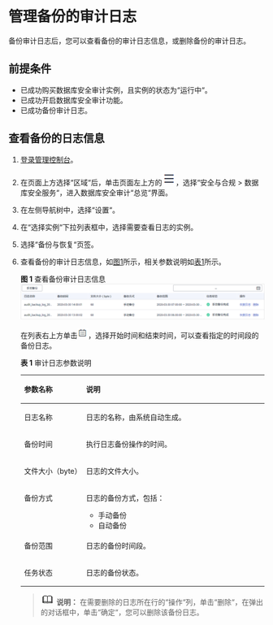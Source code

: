 # 管理备份的审计日志<a name="dbss_01_0197"></a>

备份审计日志后，您可以查看备份的审计日志信息，或删除备份的审计日志。

## 前提条件<a name="section441811405410"></a>

-   已成功购买数据库安全审计实例，且实例的状态为“运行中“。
-   已成功开启数据库安全审计功能。
-   已成功备份审计日志。

## 查看备份的日志信息<a name="section1583911187249"></a>

1.  [登录管理控制台](https://console.huaweicloud.com/?locale=zh-cn)。
2.  在页面上方选择“区域“后，单击页面左上方的![](figures/icon-list-1.png)，选择“安全与合规  \>  数据库安全服务“，进入数据库安全审计“总览“界面。
3.  在左侧导航树中，选择“设置“。
4.  在“选择实例“下拉列表框中，选择需要查看日志的实例。
5.  选择“备份与恢复“页签。
6.  查看备份的审计日志信息，如[图1](#fig114613221242)所示，相关参数说明如[表1](#table964761214306)所示。

    **图 1**  查看备份审计日志信息<a name="fig114613221242"></a>  
    ![](figures/查看备份审计日志信息.png "查看备份审计日志信息")

    在列表右上方单击![](figures/icon-calendar-9.png)，选择开始时间和结束时间，可以查看指定的时间段的备份日志。

    **表 1**  审计日志参数说明

    <a name="table964761214306"></a>
    <table><thead align="left"><tr id="row1365581213011"><th class="cellrowborder" valign="top" width="25.4%" id="mcps1.2.3.1.1"><p id="p96584127304"><a name="p96584127304"></a><a name="p96584127304"></a>参数名称</p>
    </th>
    <th class="cellrowborder" valign="top" width="74.6%" id="mcps1.2.3.1.2"><p id="p18660171293013"><a name="p18660171293013"></a><a name="p18660171293013"></a>说明</p>
    </th>
    </tr>
    </thead>
    <tbody><tr id="row7664312163018"><td class="cellrowborder" valign="top" width="25.4%" headers="mcps1.2.3.1.1 "><p id="p56657123309"><a name="p56657123309"></a><a name="p56657123309"></a>日志名称</p>
    </td>
    <td class="cellrowborder" valign="top" width="74.6%" headers="mcps1.2.3.1.2 "><p id="p5647143213447"><a name="p5647143213447"></a><a name="p5647143213447"></a>日志的名称，由系统自动生成。</p>
    </td>
    </tr>
    <tr id="row18114121410321"><td class="cellrowborder" valign="top" width="25.4%" headers="mcps1.2.3.1.1 "><p id="p195041220123213"><a name="p195041220123213"></a><a name="p195041220123213"></a>备份时间</p>
    </td>
    <td class="cellrowborder" valign="top" width="74.6%" headers="mcps1.2.3.1.2 "><p id="p364653274411"><a name="p364653274411"></a><a name="p364653274411"></a>执行日志备份操作的时间。</p>
    </td>
    </tr>
    <tr id="row17352133015322"><td class="cellrowborder" valign="top" width="25.4%" headers="mcps1.2.3.1.1 "><p id="p7313193714329"><a name="p7313193714329"></a><a name="p7313193714329"></a>文件大小（byte）</p>
    </td>
    <td class="cellrowborder" valign="top" width="74.6%" headers="mcps1.2.3.1.2 "><p id="p3645133274417"><a name="p3645133274417"></a><a name="p3645133274417"></a>日志的文件大小。</p>
    </td>
    </tr>
    <tr id="row1167216126301"><td class="cellrowborder" valign="top" width="25.4%" headers="mcps1.2.3.1.1 "><p id="p126741912113015"><a name="p126741912113015"></a><a name="p126741912113015"></a>备份方式</p>
    </td>
    <td class="cellrowborder" valign="top" width="74.6%" headers="mcps1.2.3.1.2 "><p id="p810995115455"><a name="p810995115455"></a><a name="p810995115455"></a>日志的备份方式，包括：</p>
    <a name="ul115595014464"></a><a name="ul115595014464"></a><ul id="ul115595014464"><li>手动备份</li><li>自动备份</li></ul>
    </td>
    </tr>
    <tr id="row1856318344013"><td class="cellrowborder" valign="top" width="25.4%" headers="mcps1.2.3.1.1 "><p id="p356373194018"><a name="p356373194018"></a><a name="p356373194018"></a>备份范围</p>
    </td>
    <td class="cellrowborder" valign="top" width="74.6%" headers="mcps1.2.3.1.2 "><p id="p19638133214444"><a name="p19638133214444"></a><a name="p19638133214444"></a>日志的备份时间段。</p>
    </td>
    </tr>
    <tr id="row19376125418438"><td class="cellrowborder" valign="top" width="25.4%" headers="mcps1.2.3.1.1 "><p id="p1037775419433"><a name="p1037775419433"></a><a name="p1037775419433"></a>任务状态</p>
    </td>
    <td class="cellrowborder" valign="top" width="74.6%" headers="mcps1.2.3.1.2 "><p id="p8378854144311"><a name="p8378854144311"></a><a name="p8378854144311"></a>日志的备份状态。</p>
    </td>
    </tr>
    </tbody>
    </table>

    >![](public_sys-resources/icon-note.gif) **说明：** 
    >在需要删除的日志所在行的“操作“列，单击“删除“，在弹出的对话框中，单击“确定“，您可以删除该备份日志。


